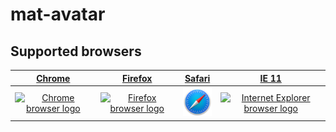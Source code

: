 # mat-avatar

## Supported browsers
| [__Chrome__](https://www.google.com/chrome/) | [__Firefox__](https://www.mozilla.org/en-US/firefox/) | [__Safari__](https://www.apple.com/safari/) | [__IE 11__](http://windows.microsoft.com/en-us/internet-explorer/ie-11-worldwide-languages) |
|:---:|:---:|:---:|:---:|
| <a href="https://www.google.com/chrome/"><img width=50 src="https://raw.githubusercontent.com/alrra/browser-logos/master/chrome/chrome_256x256.png" alt="Chrome browser logo"></a> | <a href="https://www.mozilla.org/en-US/firefox/"><img width=50 src="https://raw.githubusercontent.com/alrra/browser-logos/master/firefox/firefox_256x256.png" alt="Firefox browser logo"></a> | <a href="https://www.apple.com/safari/"><img width=50 src="https://raw.githubusercontent.com/alrra/browser-logos/master/safari/safari_256x256.png" alt="Safari browser logo"></a> | <a href="http://windows.microsoft.com/en-us/internet-explorer/ie-11-worldwide-languages"><img width=50 src="https://raw.githubusercontent.com/alrra/browser-logos/master/internet-explorer/internet-explorer_256x256.png" alt="Internet Explorer browser logo"></a> |
